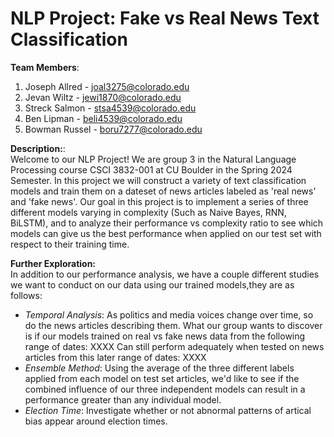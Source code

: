 # NLP Project: Fake vs Real News Text Classification

**Team Members**:

1. Joseph Allred - joal3275@colorado.edu
2. Jevan Wiltz - jewi1870@colorado.edu
3. Streck Salmon - stsa4539@colorado.edu
4. Ben Lipman - beli4539@colorado.edu
5. Bowman Russel - boru7277@colorado.edu


**Description:**: <br/>
Welcome to our NLP Project! We are group 3 in the Natural Language Processing course CSCI 3832-001 at CU Boulder 
in the Spring 2024 Semester. In this project we will construct a variety of text classification models and train them on a 
dateset of news articles labeled as 'real news' and 'fake news'. Our goal in this project is to implement a series of three different 
models varying in complexity (Such as Naive Bayes, RNN, BiLSTM), and to analyze their performance vs complexity 
ratio to see which models can give us the best performance when applied on our test set with respect to their training time.

**Further Exploration:** <br/>
In addition to our performance analysis, we have a couple different studies we want to conduct
on our data using our trained models,they are as follows:
* *Temporal Analysis*: As politics and media voices change over time, so do the news articles describing them. 
What our group wants to discover is if our models trained on real vs fake news data from the following range of dates: XXXX
Can still perform adequately when tested on news articles from this later range of dates: XXXX
* *Ensemble Method*: Using the average of the three different labels applied from each model on test set articles, 
we'd like to see if the combined influence of our three independent models can result in a performance greater 
than any individual model.
* *Election Time*: Investigate whether or not abnormal patterns of artical bias appear around election times.



